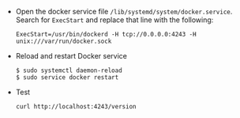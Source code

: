 - Open the docker service file `/lib/systemd/system/docker.service`.  
  Search for `ExecStart` and replace that line with the following:
  ```
  ExecStart=/usr/bin/dockerd -H tcp://0.0.0.0:4243 -H unix:///var/run/docker.sock
  ```
- Reload and restart Docker service
  ```
  $ sudo systemctl daemon-reload
  $ sudo service docker restart
  ```
- Test
  ```
  curl http://localhost:4243/version
  ```
